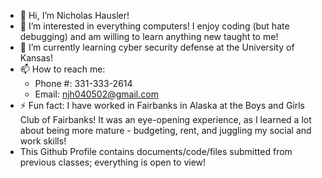 - 👋 Hi, I’m Nicholas Hausler! 
- 👀 I’m interested in everything computers! I enjoy coding (but hate debugging) and am willing to learn anything new taught to me!
- 🌱 I’m currently learning cyber security defense at the University of Kansas!
- 📫 How to reach me:
  - Phone #: 331-333-2614
  - Email: njh040502@gmail.com
- ⚡ Fun fact: I have worked in Fairbanks in Alaska at the Boys and Girls Club of Fairbanks! It was an eye-opening experience, as I learned a lot about being more mature - budgeting,
  rent, and juggling my social and work skills!
- This Github Profile contains documents/code/files submitted from previous classes; everything is open to view!

